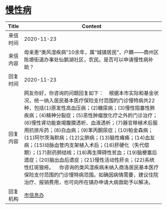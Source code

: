 # <a href="http://www.shangluo.gov.cn/zmhd/ldxxxx.jsp?urltype=leadermail.LeaderMailContentUrl&wbtreeid=1112&leadermailid=6643">慢性病</a>
| Title |                                                                                                                                                                                                Content                                                                                                                                                                                                 |
|:-----:|--------------------------------------------------------------------------------------------------------------------------------------------------------------------------------------------------------------------------------------------------------------------------------------------------------------------------------------------------------------------------------------------------------|
| 来信时间  | 2020-11-23                                                                                                                                                                                                                                                                                                                                                                                             |
| 来信内容  | 母亲患“类风湿疾病”10余年，属“城镇居民”，户籍——商州区陈塬街道办事处仙鹅湖社区，农民。是否可以申请慢性病补助？                                                                                                                                                                                                                                                                                                                                             |
| 回复时间  | 2020-11-23                                                                                                                                                                                                                                                                                                                                                                                             |
| 回复内容  | 网友你好，你咨询的问题回复如下：    根据本市实际和基金状况，统一纳入居民基本医疗保险支付范围的门诊慢特病共22种，包括(1)原发性高血压病；(2)糖尿病；(3)慢性阻塞性肺疾病；(4)精神分裂症；(5)恶性肿瘤放化疗之外的门诊治疗；(6)慢性肾功能衰竭腹膜透析、血液透析；(7)器官移植术后服用抗排斥药；(8)白血病；(9)苯丙酮尿症；(10)帕金森病；(11)阿尔茨海默病；(12)尘肺病；(13)脑性瘫痪；(14)血友病；(15)动脉血管内支架植入术后；(16)肝硬化（失代偿期）；(17)耐药肺结核；(18)再生障碍性贫血；(19)脑梗塞后遗症；(20)脑出血后遗症；(21)慢性活动性肝炎；(22)系统性红斑狼疮。    你咨询的类风湿疾病未纳入商洛居民基本医疗保险支付范围的门诊慢特病范围。如确因病情需要，建议住院治疗、报销费用，也可向所在镇办申请大病救助予以解决。 |
| 回复机构  | <a href="../../categories/agencies/市信息办.md">市信息办</a>                                                                                                                                                                                                                                                                                                                                                     |